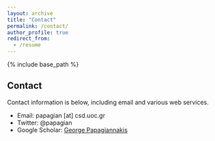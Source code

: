 ```yaml
---
layout: archive
title: "Contact"
permalink: /contact/
author_profile: true
redirect_from:
  - /resume
---
```


{% include base_path %}

## Contact

Contact information is below, including email and various web services.

- Email: papagian [at] csd.uoc.gr
- Twitter: @papagian
- Google Scholar: [George Papagiannakis](https://scholar.google.com/citations?user=rUfyI3MAAAAJ&hl=en)
